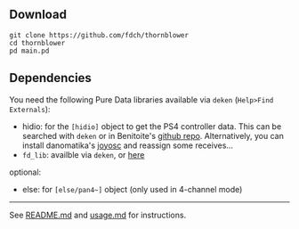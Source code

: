 ## Download

```
git clone https://github.com/fdch/thornblower
cd thornblower
pd main.pd
```

## Dependencies

You need the following Pure Data libraries available via `deken` (`Help>Find Externals`):
- hidio: for the `[hidio]` object to get the PS4 controller data. This can be searched with `deken` or in Benitoite's [github repo](https://github.com/Benitoite/hidio). Alternatively, you can install danomatika's [joyosc](https://github.com/danomatika/joyosc) and reassign some receives... 
- `fd_lib`: availble via `deken`, or [here](https://github.com/fdch/fd_lib)

optional: 
- else: for `[else/pan4~]` object (only used in 4-channel mode)

---

See [README.md](README.md) and [usage.md](usage.md) for instructions.